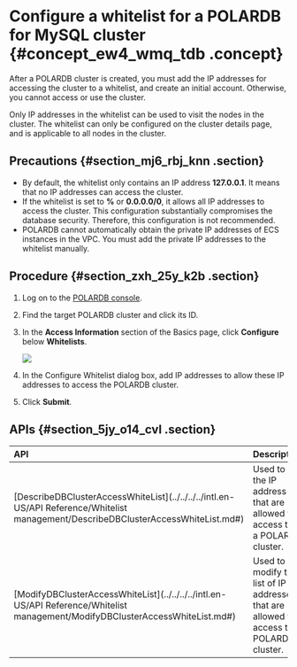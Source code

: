 # Configure a whitelist for a POLARDB for MySQL cluster {#concept_ew4_wmq_tdb .concept}

After a POLARDB cluster is created, you must add the IP addresses for accessing the cluster to a whitelist, and create an initial account. Otherwise, you cannot access or use the cluster.

Only IP addresses in the whitelist can be used to visit the nodes in the cluster. The whitelist can only be configured on the cluster details page, and is applicable to all nodes in the cluster.

## Precautions {#section_mj6_rbj_knn .section}

-   By default, the whitelist only contains an IP address **127.0.0.1**. It means that no IP addresses can access the cluster.
-   If the whitelist is set to **%** or **0.0.0.0/0**, it allows all IP addresses to access the cluster. This configuration substantially compromises the database security. Therefore, this configuration is not recommended.
-   POLARDB cannot automatically obtain the private IP addresses of ECS instances in the VPC. You must add the private IP addresses to the whitelist manually.

## Procedure {#section_zxh_25y_k2b .section}

1.  Log on to the [POLARDB console](https://polardb.console.aliyun.com).
2.  Find the target POLARDB cluster and click its ID.
3.  In the **Access Information** section of the Basics page, click **Configure** below **Whitelists**.

    ![](http://static-aliyun-doc.oss-cn-hangzhou.aliyuncs.com/assets/img/3015/156652987113598_en-US.png)

4.  In the Configure Whitelist dialog box, add IP addresses to allow these IP addresses to access the POLARDB cluster.

5.  Click **Submit**.


## APIs {#section_5jy_o14_cvl .section}

|API|Description|
|:--|:----------|
|[DescribeDBClusterAccessWhiteList](../../../../intl.en-US/API Reference/Whitelist management/DescribeDBClusterAccessWhiteList.md#)|Used to list the IP address that are allowed to access the a POLARDB cluster.|
|[ModifyDBClusterAccessWhiteList](../../../../intl.en-US/API Reference/Whitelist management/ModifyDBClusterAccessWhiteList.md#)|Used to modify the list of IP addresses that are allowed to access the POLARDB cluster.|

